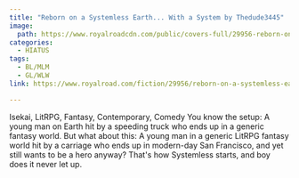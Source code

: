 ```yaml
---
title: "Reborn on a Systemless Earth... With a System by Thedude3445"
image:
  path: https://www.royalroadcdn.com/public/covers-full/29956-reborn-on-a-systemless-earth-with-a-system.jpg
categories:
  - HIATUS
tags:
  - BL/MLM
  - GL/WLW
link: https://www.royalroad.com/fiction/29956/reborn-on-a-systemless-earth-with-a-system

---
```

Isekai, LitRPG, Fantasy, Contemporary, Comedy
You know the setup: A young man on Earth hit by a speeding truck who ends up in a generic fantasy world. But what about this: A young man in a generic LitRPG fantasy world hit by a carriage who ends up in modern-day San Francisco, and yet still wants to be a hero anyway? That's how Systemless starts, and boy does it never let up.


